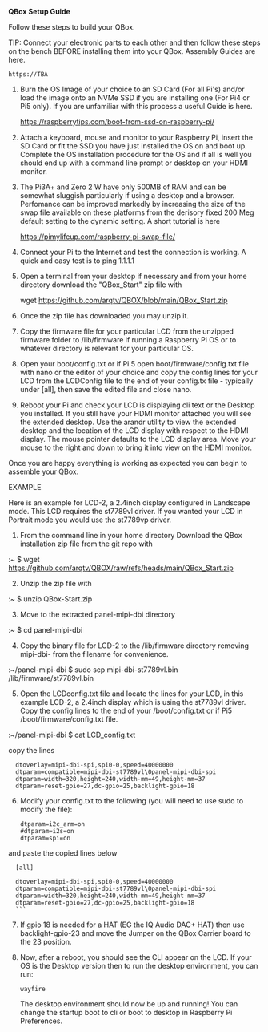 **QBox Setup Guide**

Follow these steps to build your QBox.

TIP: Connect your electronic parts to each other and then follow these steps on the bench BEFORE installing them into your QBox. Assembly Guides are here.

    https://TBA

1. Burn the OS Image of your choice to an SD Card (For all Pi's) and/or load the image onto an NVMe SSD if you are installing one (For Pi4 or Pi5 only). If you are unfamiliar with this process a useful Guide is here.

    https://raspberrytips.com/boot-from-ssd-on-raspberry-pi/

2. Attach a keyboard, mouse and monitor to your Raspberry Pi, insert the SD Card or fit the SSD you have just installed the OS on and boot up. Complete the OS installation procedure for the OS and if all is well you should end up with a command line prompt or desktop on your HDMI monitor.

3. The Pi3A+ and Zero 2 W have only 500MB of RAM and can be somewhat sluggish particularly if using a desktop and a browser. Perfomance can be improved markedly by increasing the size of the swap file available on these platforms from the derisory fixed 200 Meg default setting to the dynamic setting. A short tutorial is here

    https://pimylifeup.com/raspberry-pi-swap-file/
       
4. Connect your Pi to the Internet and test the connection is working. A quick and easy test is to ping 1.1.1.1

5. Open a terminal from your desktop if necessary and from your home directory download the "QBox_Start" zip file with

    wget https://github.com/arqtv/QBOX/blob/main/QBox_Start.zip

6. Once the zip file has downloaded you may unzip it.

7. Copy the firmware file for your particular LCD from the unzipped firmware folder to /lib/firmware if running a Raspberry Pi OS or to whatever directory is relevant for your particular OS.

8. Open your boot/config.txt or if Pi 5 open boot/firmware/config.txt file with nano or the editor of your choice and copy the config lines for your LCD from the LCDConfig file to the end of your config.tx file - typically under [all], then save the edited file and close nano.   

9. Reboot your Pi and check your LCD is displaying cli text or the Desktop you installed. If you still have your HDMI monitor attached you will see the extended desktop. Use the arandr utility to view the extended desktop and the location of the LCD display with respect to the HDMI display. The mouse pointer defaults to the LCD display area. Move your mouse to the right and down to bring it into view on the HDMI monitor.

Once you are happy everything is working as expected you can begin to assemble your QBox.  


EXAMPLE

Here is an example for LCD-2, a 2.4inch display configured in Landscape mode. This LCD requires the st7789vl driver. If you wanted your LCD in Portrait mode you would use the st7789vp driver. 

1. From the command line in your home directory Download the QBox installation zip file from the git repo with

:~ $ wget https://github.com/arqtv/QBOX/raw/refs/heads/main/QBox_Start.zip

2. Unzip the zip file with

:~ $ unzip QBox-Start.zip

3. Move to the extracted panel-mipi-dbi directory

:~ $ cd panel-mipi-dbi

4. Copy the binary file for LCD-2 to the /lib/firmware directory removing mipi-dbi- from the filename for convenience.

:~/panel-mipi-dbi $ sudo scp mipi-dbi-st7789vl.bin /lib/firmware/st7789vl.bin
   
5. Open the LCDconfig.txt file and locate the lines for your LCD, in this example LCD-2, a 2.4inch display which is using the st7789vl driver. Copy the config lines to the end of your /boot/config.txt or if Pi5 /boot/firmware/config.txt file. 

:~/panel-mipi-dbi $ cat LCD_config.txt

copy the lines 

      dtoverlay=mipi-dbi-spi,spi0-0,speed=40000000
      dtparam=compatible=mipi-dbi-st7789vl\0panel-mipi-dbi-spi
      dtparam=width=320,height=240,width-mm=49,height-mm=37
      dtparam=reset-gpio=27,dc-gpio=25,backlight-gpio=18
      
6. Modify your config.txt to the following (you will need to use sudo to modify the file):

      ```text
      dtparam=i2c_arm=on
      #dtparam=i2s=on
      dtparam=spi=on

and paste the copied lines below
      
      [all]
      
      dtoverlay=mipi-dbi-spi,spi0-0,speed=40000000
      dtparam=compatible=mipi-dbi-st7789vl\0panel-mipi-dbi-spi
      dtparam=width=320,height=240,width-mm=49,height-mm=37
      dtparam=reset-gpio=27,dc-gpio=25,backlight-gpio=18
      ```
      
 7.  If gpio 18 is needed for a HAT (EG the IQ Audio DAC+ HAT) then use backlight-gpio-23 and move the Jumper on the QBox Carrier board to the 23 position.

 8. Now, after a reboot, you should see the CLI appear on the LCD. If your OS is the Desktop version then to run the desktop environment, you can run:
      ```text
      wayfire
      ```
      The desktop environment should now be up and running! You can change the startup boot to cli or boot to desktop in Raspberry Pi Preferences.

